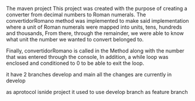 The maven project
This project was created with the purpose of creating a converter from decimal numbers to Roman numerals.
The convertidorRomano  method was implemented to make said implementation where a unit of Roman numerals were mapped into units, tens, hundreds and thousands,
From there, through the remainder, we were able to know what unit the number we wanted to convert belonged to.

Finally, convertidorRomano  is called in the Method along with the number that was entered through the console,
In addition, a while loop was enclosed and conditioned to 0 to be able to exit the loop.

it have 2 branches develop and main all the changes are currently in develop 

as aprotocol isnide project it used to use develop branch as feature branch
